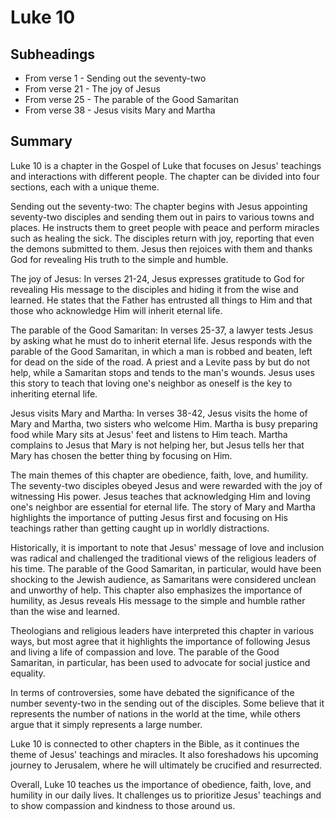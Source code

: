 # Luke 10

## Subheadings

* From verse 1 - Sending out the seventy-two
* From verse 21 - The joy of Jesus
* From verse 25 - The parable of the Good Samaritan
* From verse 38 - Jesus visits Mary and Martha

## Summary

Luke 10 is a chapter in the Gospel of Luke that focuses on Jesus' teachings and interactions with different people. The chapter can be divided into four sections, each with a unique theme.

Sending out the seventy-two: The chapter begins with Jesus appointing seventy-two disciples and sending them out in pairs to various towns and places. He instructs them to greet people with peace and perform miracles such as healing the sick. The disciples return with joy, reporting that even the demons submitted to them. Jesus then rejoices with them and thanks God for revealing His truth to the simple and humble.

The joy of Jesus: In verses 21-24, Jesus expresses gratitude to God for revealing His message to the disciples and hiding it from the wise and learned. He states that the Father has entrusted all things to Him and that those who acknowledge Him will inherit eternal life.

The parable of the Good Samaritan: In verses 25-37, a lawyer tests Jesus by asking what he must do to inherit eternal life. Jesus responds with the parable of the Good Samaritan, in which a man is robbed and beaten, left for dead on the side of the road. A priest and a Levite pass by but do not help, while a Samaritan stops and tends to the man's wounds. Jesus uses this story to teach that loving one's neighbor as oneself is the key to inheriting eternal life.

Jesus visits Mary and Martha: In verses 38-42, Jesus visits the home of Mary and Martha, two sisters who welcome Him. Martha is busy preparing food while Mary sits at Jesus' feet and listens to Him teach. Martha complains to Jesus that Mary is not helping her, but Jesus tells her that Mary has chosen the better thing by focusing on Him.

The main themes of this chapter are obedience, faith, love, and humility. The seventy-two disciples obeyed Jesus and were rewarded with the joy of witnessing His power. Jesus teaches that acknowledging Him and loving one's neighbor are essential for eternal life. The story of Mary and Martha highlights the importance of putting Jesus first and focusing on His teachings rather than getting caught up in worldly distractions.

Historically, it is important to note that Jesus' message of love and inclusion was radical and challenged the traditional views of the religious leaders of his time. The parable of the Good Samaritan, in particular, would have been shocking to the Jewish audience, as Samaritans were considered unclean and unworthy of help. This chapter also emphasizes the importance of humility, as Jesus reveals His message to the simple and humble rather than the wise and learned.

Theologians and religious leaders have interpreted this chapter in various ways, but most agree that it highlights the importance of following Jesus and living a life of compassion and love. The parable of the Good Samaritan, in particular, has been used to advocate for social justice and equality.

In terms of controversies, some have debated the significance of the number seventy-two in the sending out of the disciples. Some believe that it represents the number of nations in the world at the time, while others argue that it simply represents a large number.

Luke 10 is connected to other chapters in the Bible, as it continues the theme of Jesus' teachings and miracles. It also foreshadows his upcoming journey to Jerusalem, where he will ultimately be crucified and resurrected.

Overall, Luke 10 teaches us the importance of obedience, faith, love, and humility in our daily lives. It challenges us to prioritize Jesus' teachings and to show compassion and kindness to those around us.